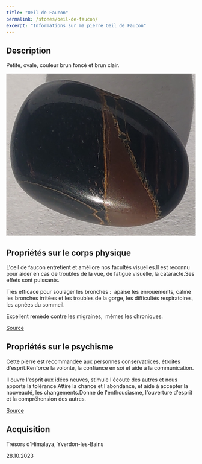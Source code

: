 ```yaml
---
title: "Oeil de Faucon"
permalink: /stones/oeil-de-faucon/
excerpt: "Informations sur ma pierre Oeil de Faucon"
---
```


<!-- # Oeil de Faucon -->

## Description
Petite, ovale, couleur brun foncé et brun clair.

![Oeil de Faucon](/images/stones/OeilDeFaucon_TresorsDHimalaya_20231028.jpg "Oeil de Faucon")

## Propriétés sur le corps physique
L'oeil de faucon entretient et améliore nos facultés visuelles.Il est reconnu pour aider en cas de troubles de la vue, de fatigue visuelle, la cataracte.Ses effets sont puissants.

Très efficace pour soulager les bronches :  apaise les enrouements, calme les bronches irritées et les troubles de la gorge, les difficultés respiratoires, les apnées du sommeil.

Excellent remède contre les migraines,  mêmes les chroniques.

[Source](https://nirvana-sante.blogspot.com/2013/07/oeil-de-faucon-pouvoir-sur-le-corps-et.html)


## Propriétés sur le psychisme
Cette pierre est recommandée aux personnes conservatrices, étroites d'esprit.Renforce la volonté, la confiance en soi et aide à la communication.

Il ouvre l'esprit aux idées neuves, stimule l'écoute des autres et nous apporte la tolérance.Attire la chance et l'abondance, et aide à accepter la nouveauté, les changements.Donne de l'enthousiasme, l'ouverture d'esprit et la compréhension des autres.

[Source](https://nirvana-sante.blogspot.com/2013/07/oeil-de-faucon-pouvoir-sur-le-corps-et.html)

## Acquisition
Trésors d'Himalaya, Yverdon-les-Bains

28.10.2023
